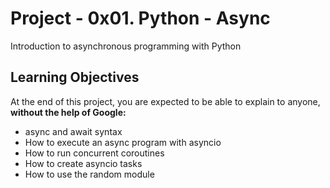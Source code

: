 # Project - 0x01. Python - Async

Introduction to asynchronous programming with Python

## Learning Objectives
At the end of this project, you are expected to be able to explain to anyone,
**without the help of Google:**

- async and await syntax
- How to execute an async program with asyncio
- How to run concurrent coroutines
- How to create asyncio tasks
- How to use the random module
